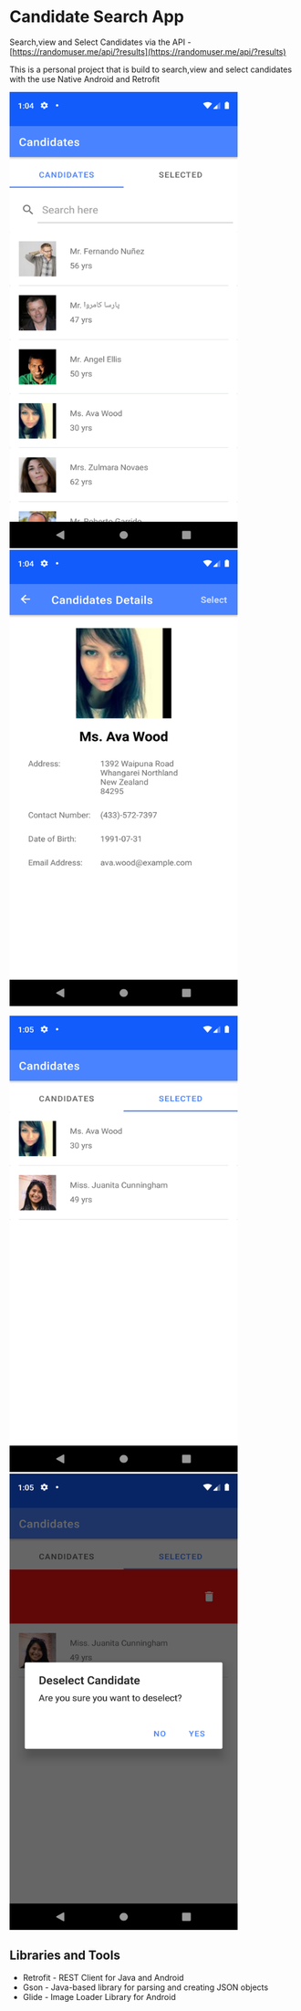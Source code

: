 # Candidate Search App

Search,view and Select Candidates via the API - [https://randomuser.me/api/?results](https://randomuser.me/api/?results)

This is a personal project that is build to search,view and select candidates with the use Native Android and Retrofit

<img src="candidate_view.png" width="400" height="800">   <img src="detail_view.png" width="400" height="800">

<img src="selected_view.png" width="400" height="800">   <img src="deselect_view.png" width="400" height="800">


## Libraries and Tools

- Retrofit - REST Client for Java and Android
- Gson - Java-based library for parsing and creating JSON objects
- Glide - Image Loader Library for Android



